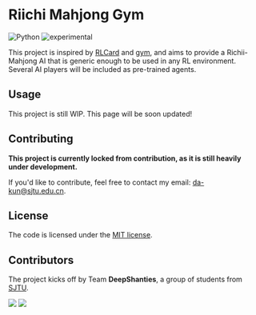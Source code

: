 # Riichi Mahjong Gym

![Python](https://img.shields.io/badge/Python-3776AB?style=for-the-badge&logo=python&logoColor=white) ![experimental](http://badges.github.io/stability-badges/dist/experimental.svg)

This project is inspired by [RLCard](https://rlcard.org/) and [gym](https://gym.openai.com/), and aims to provide a Richii-Mahjong AI that is generic enough to be used in any RL environment. Several AI players will be included as pre-trained agents.

## Usage

This project is still WIP. This page will be soon updated!

## Contributing

**This project is currently locked from contribution, as it is still heavily under development.**

If you'd like to contribute, feel free to contact my email: [da-kun@sjtu.edu.cn](mailto:da-kun@sjtu.edu.cn).

## License

The code is licensed under the [MIT license](LICENSE).

## Contributors

The project kicks off by Team **DeepShanties**, a group of students from [SJTU](https://sjtu.edu.cn/).

![](https://www.gravatar.com/avatar/6821883522332143bda79005113c8214?s=128)
![](https://en.gravatar.com/userimage/220590745/fadb6b4f54d866310e217ad7e73d6328.png?s=128)
